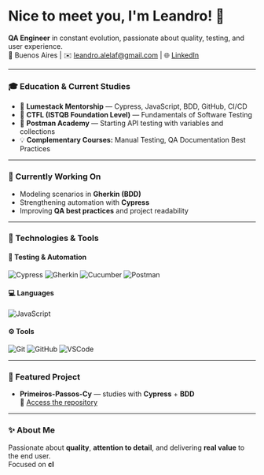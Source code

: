 <h1 align="left">Nice to meet you, I'm Leandro! 👋</h1>

**QA Engineer** in constant evolution, passionate about quality, testing, and user experience.  
📍 Buenos Aires | ✉️ [leandro.alelaf@gmail.com](mailto:leandro.alelaf@gmail.com) | 🌐 [LinkedIn](https://www.linkedin.com/in/leandro-alelaf-qa/)

---

### 🎓 Education & Current Studies
- 🧠 **Lumestack Mentorship** — Cypress, JavaScript, BDD, GitHub, CI/CD  
- 📘 **CTFL (ISTQB Foundation Level)** — Fundamentals of Software Testing  
- 🚀 **Postman Academy** — Starting API testing with variables and collections  
- 💡 **Complementary Courses:** Manual Testing, QA Documentation Best Practices  

---

### 🧠 Currently Working On
- Modeling scenarios in **Gherkin (BDD)**  
- Strengthening automation with **Cypress**  
- Improving **QA best practices** and project readability  

---

### 🧰 Technologies & Tools

#### 🚀 Testing & Automation
![Cypress](https://img.shields.io/badge/-Cypress-17202C?style=flat&logo=cypress)
![Gherkin](https://img.shields.io/badge/-Gherkin-5B9E4D?style=flat)
![Cucumber](https://img.shields.io/badge/-Cucumber-23D96C?style=flat&logo=cucumber)
![Postman](https://img.shields.io/badge/-Postman-FF6C37?style=flat&logo=postman)

#### 💻 Languages
![JavaScript](https://img.shields.io/badge/-JavaScript-F7DF1E?style=flat&logo=javascript&logoColor=000)

#### ⚙️ Tools
![Git](https://img.shields.io/badge/-Git-F05032?style=flat&logo=git&logoColor=white)
![GitHub](https://img.shields.io/badge/-GitHub-181717?style=flat&logo=github)
![VSCode](https://img.shields.io/badge/-VS%20Code-007ACC?style=flat&logo=visual-studio-code)

---

### 📌 Featured Project
- **Primeiros-Passos-Cy** — studies with **Cypress** + **BDD**  
  🔗 [Access the repository](https://github.com/leandro-alelaf/Primeiros-Passos-Cy)

---

### ✨ About Me
Passionate about **quality**, **attention to detail**, and delivering **real value** to the end user.  
Focused on **cl**
